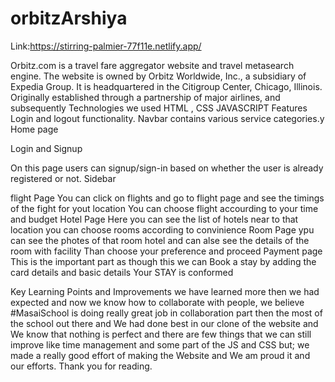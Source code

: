 # orbitzArshiya
Link:https://stirring-palmier-77f11e.netlify.app/
 
Orbitz.com is a travel fare aggregator website and travel metasearch engine. The website is owned by Orbitz Worldwide, Inc., a subsidiary of Expedia Group. It is headquartered in the Citigroup Center, Chicago, Illinois. Originally established through a partnership of major airlines, and subsequently
Technologies we used
HTML , CSS
JAVASCRIPT
Features
Login and logout functionality.
Navbar contains various service categories.y
Home page

Login and Signup

On this page users can signup/sign-in based on whether the user is already registered or not.
Sidebar

flight Page
You can click on flights and go to flight page and see the timings of the fight for yout location 
You can choose flight accourding to your time and budget
Hotel Page
Here you can see the list of hotels near to that location
you can choose rooms according to convinience
Room Page
ypu can see the photes of that room hotel and can alse see the details of the room with facility
Than choose your preference and proceed
Payment page 
This is the important part as though this we can Book a stay  by adding the card details and basic details
Your STAY is conformed

 Key Learning Points and Improvements 
 we have learned more then we had expected and now we know how to collaborate with people, we believe #MasaiSchool is doing really great job in collaboration part then the most of the school out there and We had done best in our clone of the website and We know that nothing is perfect and there are few things that we can still improve like time management and some part of the JS and CSS but; we made a really good effort of making the Website and We am proud it and our efforts. Thank you for reading.
